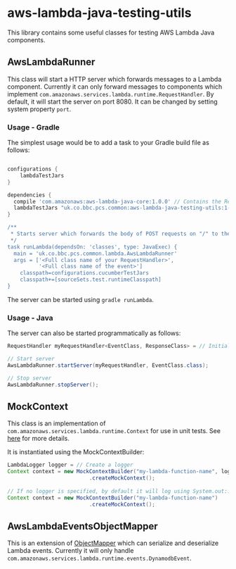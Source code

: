# aws-lambda-java-testing-utils
This library contains some useful classes for testing AWS Lambda Java components.

## AwsLambdaRunner
This class will start a HTTP server which forwards messages to a Lambda component. 
Currently it can only forward messages to components which implement `com.amazonaws.services.lambda.runtime.RequestHandler`.
By default, it will start the server on port 8080. It can be changed by setting system property `port`.

### Usage - Gradle
The simplest usage would be to add a task to your Gradle build file as follows:

```groovy

configurations {
    lambdaTestJars
}

dependencies {
  compile 'com.amazonaws:aws-lambda-java-core:1.0.0' // Contains the RequestHandler class
  lambdaTestJars "uk.co.bbc.pcs.common:aws-lambda-java-testing-utils:1-SNAPSHOT"
}

/**
 * Starts server which forwards the body of POST requests on "/" to the AWS Lambda class.
 */
task runLambda(dependsOn: 'classes', type: JavaExec) {
  main = 'uk.co.bbc.pcs.common.lambda.AwsLambdaRunner'
  args = ['<Full class name of your RequestHandler>',
          '<Full class name of the event>']
    classpath=configurations.cucumberTestJars
    classpath+=[sourceSets.test.runtimeClasspath]
}
```

The server can be started using `gradle runLambda`.

### Usage - Java

The server can also be started programmatically as follows:

```java
RequestHandler myRequestHandler<EventClass, ResponseClass> = // Initialize your RequestHandler

// Start server
AwsLambdaRunner.startServer(myRequestHandler, EventClass.class);

// Stop server
AwsLambdaRunner.stopServer();
```

## MockContext

This class is an implementation of `com.amazonaws.services.lambda.runtime.Context` for use in unit tests. 
See [here](http://docs.aws.amazon.com/lambda/latest/dg/java-context-object.html) for more details.

It is instantiated using the MockContextBuilder:

```java
LambdaLogger logger = // Create a logger
Context context = new MockContextBuilder("my-lambda-function-name", logger)
                          .createMockContext();
                          
// If no logger is specified, by default it will log using System.out::println
Context context = new MockContextBuilder("my-lambda-function-name")
                          .createMockContext();               

```

## AwsLambdaEventsObjectMapper

This is an extension of [ObjectMapper](https://fasterxml.github.io/jackson-databind/javadoc/2.5/com/fasterxml/jackson/databind/ObjectMapper.html)
which can serialize and deserialize Lambda events. 
Currently it will only handle `com.amazonaws.services.lambda.runtime.events.DynamodbEvent`.
